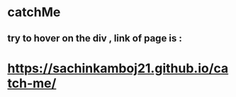 # catchMe

## try to hover on the div , link of page is :

# https://sachinkamboj21.github.io/catch-me/
